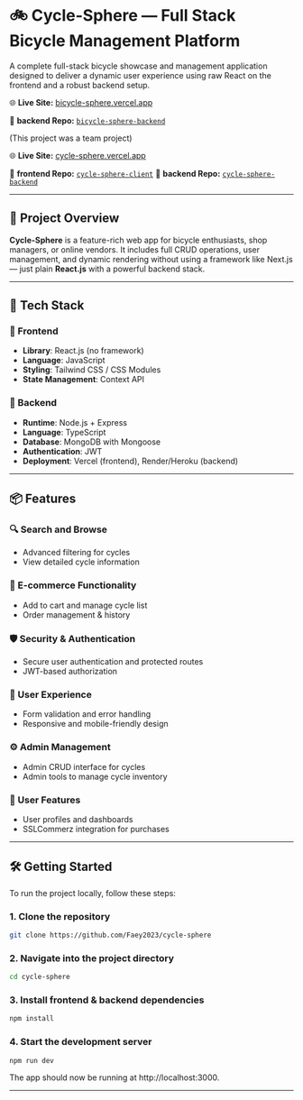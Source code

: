 # 🚲 Cycle-Sphere — Full Stack Bicycle Management Platform

A complete full-stack bicycle showcase and management application designed to deliver a dynamic user experience using raw React on the frontend and a robust backend setup.

🌐 **Live Site:** [bicycle-sphere.vercel.app](https://bicycle-sphere-new.vercel.app) 
<!--📁 **Repo:** [`bicycle-sphere-client`](https://github.com/ArifMiah07/bicycle-sphere-client)-->
📁 **backend Repo:** [`bicycle-sphere-backend`](https://github.com/ArifMiah07/bicycle-sphere-backend)

(This project was a team project)

🌐 **Live Site:** [cycle-sphere.vercel.app](https://bicycle-sphere-new.vercel.app)

📁 **frontend Repo:** [`cycle-sphere-client`](https://github.com/Faey2023/cycle-sphere)
📁 **backend Repo:** [`cycle-sphere-backend`](https://github.com/afrinchowa/bicycle_Pedal_Paradise)


---

## 🧠 Project Overview

**Cycle-Sphere** is a feature-rich web app for bicycle enthusiasts, shop managers, or online vendors. It includes full CRUD operations, user management, and dynamic rendering without using a framework like Next.js — just plain **React.js** with a powerful backend stack.

---

## 🚀 Tech Stack

### 🔹 Frontend
- **Library**: React.js (no framework)
- **Language**: JavaScript
- **Styling**: Tailwind CSS / CSS Modules
- **State Management**: Context API

### 🔹 Backend
- **Runtime**: Node.js + Express
- **Language**: TypeScript
- **Database**: MongoDB with Mongoose
- **Authentication**: JWT
- **Deployment**: Vercel (frontend), Render/Heroku (backend)

---

## 📦 Features

### 🔍 Search and Browse
- Advanced filtering for cycles
- View detailed cycle information

### 🛒 E-commerce Functionality
- Add to cart and manage cycle list
- Order management & history

### 🛡️ Security & Authentication
- Secure user authentication and protected routes
- JWT-based authorization

### 🎨 User Experience
- Form validation and error handling
- Responsive and mobile-friendly design

### ⚙️ Admin Management
- Admin CRUD interface for cycles
- Admin tools to manage cycle inventory

### 👤 User Features
- User profiles and dashboards
- SSLCommerz integration for purchases

---

## 🛠 Getting Started

To run the project locally, follow these steps:

### 1. Clone the repository
```bash
git clone https://github.com/Faey2023/cycle-sphere
```

### 2. Navigate into the project directory
```bash
cd cycle-sphere
```

### 3. Install frontend & backend dependencies
```bash
npm install
```

### 4. Start the development server
```bash
npm run dev
```

The app should now be running at http://localhost:3000.

---
